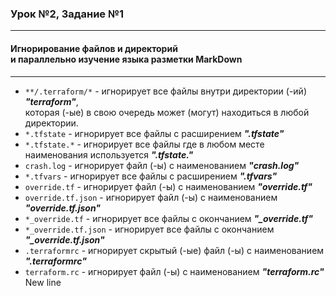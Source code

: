 ### Урок №2, Задание №1

---
#### Игнорирование файлов и директорий <br/> и параллельно изучение языка разметки MarkDown

***
* `**/.terraform/*` - игнорирует все файлы внутри директории (-ий) ***"terraform"***, <br/> которая (-ые) в свою очередь может (могут) находиться в любой директории.
* `*.tfstate` - игнорирует все файлы с расширением ***".tfstate"***
* `*.tfstate.*` - игнорирует все файлы где в любом месте наименования используется ***".tfstate."***
* `crash.log` - игнорирует файл (-ы) с наименованием ***"crash.log"***
* `*.tfvars` - игнорирует все файлы с расширением ***".tfvars"***
* `override.tf` - игнорирует файл (-ы) с наименованием ***"override.tf"***
* `override.tf.json` - игнорирует файл (-ы) с наименованием ***"override.tf.json"***
* `*_override.tf` - игнорирует все файлы с окончанием ***"_override.tf"***
* `*_override.tf.json` - игнорирует все файлы с окончанием ***"_override.tf.json"***
* `.terraformrc` - игнорирует скрытый (-ые) файл (-ы) с наименованием ***".terraformrc"***
* `terraform.rc` - игнорирует файл (-ы) с наименованием ***"terraform.rc"***
New line
